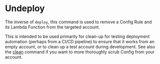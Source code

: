 # Undeploy

The inverse of `deploy`, this command is used to remove a Config Rule
and its Lambda Function from the targeted account.

This is intended to be used primarily for clean-up for testing
deployment automation (perhaps from a CI/CD pipeline) to ensure that it
works from an empty account, or to clean up a test account during
development. See also the [clean](./clean.html) command if you want to
more thoroughly scrub Config from your account.
